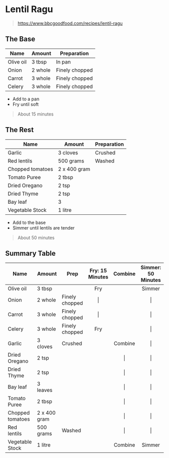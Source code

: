 # Lentil Ragu

> https://www.bbcgoodfood.com/recipes/lentil-ragu

## The Base

| Name      | Amount  | Preparation    |
| --------- | ------- | -------------- |
| Olive oil | 3 tbsp  | In pan         |
| Onion     | 2 whole | Finely chopped |
| Carrot    | 3 whole | Finely chopped |
| Celery    | 3 whole | Finely chopped |

- Add to a pan
- Fry until soft

> About 15 minutes

## The Rest

| Name             | Amount       | Preparation |
| ---------------- | ------------ | ----------- |
| Garlic           | 3 cloves     | Crushed     |
| Red lentils      | 500 grams    | Washed      |
| Chopped tomatoes | 2 x 400 gram |             |
| Tomato Puree     | 2 tbsp       |             |
| Dried Oregano    | 2 tsp        |             |
| Dried Thyme      | 2 tsp        |             |
| Bay leaf         | 3            |             |
| Vegetable Stock  | 1 litre      |             |

- Add to the base
- Simmer until lentils are tender

> About 50 minutes

## Summary Table

| Name             | Amount       | Prep           | Fry: 15 Minutes | Combine | Simmer: 50 Minutes |
| ---------------- | ------------ | -------------- | :-------------: | :-----: | :----------------: |
| Olive oil        | 3 tbsp       |                |       Fry       |         |       Simmer       |
| Onion            | 2 whole      | Finely chopped |       \|        |         |         \|         |
| Carrot           | 3 whole      | Finely chopped |       \|        |         |         \|         |
| Celery           | 3 whole      | Finely chopped |       Fry       |         |         \|         |
| Garlic           | 3 cloves     | Crushed        |                 | Combine |         \|         |
| Dried Oregano    | 2 tsp        |                |                 |   \|    |         \|         |
| Dried Thyme      | 2 tsp        |                |                 |   \|    |         \|         |
| Bay leaf         | 3 leaves     |                |                 |   \|    |         \|         |
| Tomato Puree     | 2 tbsp       |                |                 |   \|    |         \|         |
| Chopped tomatoes | 2 x 400 gram |                |                 |   \|    |         \|         |
| Red lentils      | 500 grams    | Washed         |                 |   \|    |         \|         |
| Vegetable Stock  | 1 litre      |                |                 | Combine |       Simmer       |
